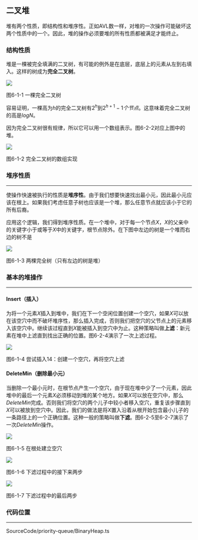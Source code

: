 ## 二叉堆

堆有两个性质，即结构性和堆序性。正如AVL数一样，对堆的一次操作可能破坏这两个性质中的一个。因此，堆的操作必须要堆的所有性质都被满足才能终止。

### 结构性质

堆是一棵被完全填满的二叉树，有可能的例外是在底层，底层上的元素从左到右填入。这样的树成为**完全二叉树**。

<image src="../../../Images/ch6/6-1-1.png">

图6-1-1 一棵完全二叉树

容易证明，一棵高为$h$的完全二叉树有$2^h$到$2^{h+1}-1个节点$。这意味着完全二叉树的高是$logN$。

因为完全二叉树很有规律，所以它可以用一个数组表示。图6-2-2对应上图中的堆。

<image src="../../../Images/ch6/6-1-2.png">

图6-1-2 完全二叉树的数组实现

### 堆序性质
---

使操作快速被执行的性质是**堆序性**。由于我们想要快速找出最小元，因此最小元应该在根上。如果我们考虑任意子树也应该是一个堆，那么任意节点就应该小于它的所有后裔。

应用这个逻辑，我们得到堆序性质。在一个堆中，对于每一个节点$X$，$X$的父亲中的关键字小于或等于$X$中的关键字，根节点除外。在下图中左边的树是一个堆而右边的树不是

<image src="../../../Images/ch6/6-1-3.png">

图6-1-3 两棵完全树（只有左边的树是堆）


### 基本的堆操作
---

#### Insert（插入）

为将一个元素$X$插入到堆中，我们在下一个空闲位置创建一个空穴，如果$X$可以放在该空穴中而不破坏堆序性，那么插入完成，否则我们把空穴的父节点上的元素移入该空穴中。继续该过程直到$X$能被插入到空穴中为止。这种策略叫做**上滤**：新元素在堆中上滤直到找出正确的位置。图6-2-4演示了一次上滤过程。

<image src="../../../Images/ch6/6-1-4.png">

图6-1-4 尝试插入14：创建一个空穴，再将空穴上滤

#### DeleteMin（删除最小元）
当删除一个最小元时，在根节点产生一个空穴，由于现在堆中少了一个元素，因此堆中的最后一个元素$X$必须移动到堆的某个地方。如果$X$可以放在空穴中，那么$DeleteMin$完成。否则我们将空穴的两个儿子中较小者移入空穴，重复该步骤直到$X$可以被放到空穴中。因此，我们的做法是将$X$置入沿着从根开始包含最小儿子的一条路径上的一个正确位置。这种一般的策略叫做**下滤**。图6-2-5至6-2-7演示了一次$DeleteMin$操作。

<image src="../../../Images/ch6/6-1-5.png">

图6-1-5 在根处建立空穴

<image src="../../../Images/ch6/6-1-6.png">

图6-1-6 下滤过程中的接下来两步

<image src="../../../Images/ch6/6-1-7.png">

图6-1-7 下滤过程中的最后两步


### 代码位置
---

SourceCode/priority-queue/BinaryHeap.ts